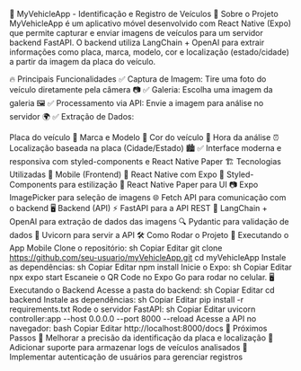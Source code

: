 
🚗 MyVehicleApp - Identificação e Registro de Veículos
📌 Sobre o Projeto
MyVehicleApp é um aplicativo móvel desenvolvido com React Native (Expo) que permite capturar e enviar imagens de veículos para um servidor backend FastAPI. O backend utiliza LangChain + OpenAI para extrair informações como placa, marca, modelo, cor e localização (estado/cidade) a partir da imagem da placa do veículo.

🔥 Principais Funcionalidades
✅ Captura de Imagem: Tire uma foto do veículo diretamente pela câmera 📷
✅ Galeria: Escolha uma imagem da galeria 🖼️
✅ Processamento via API: Envie a imagem para análise no servidor 🌍
✅ Extração de Dados:

Placa do veículo 🔢
Marca e Modelo 🚗
Cor do veículo 🎨
Hora da análise ⏰
Localização baseada na placa (Cidade/Estado) 🏙️
✅ Interface moderna e responsiva com styled-components e React Native Paper
🏗 Tecnologias Utilizadas
📱 Mobile (Frontend)
🚀 React Native com Expo
🎨 Styled-Components para estilização
📝 React Native Paper para UI
📷 Expo ImagePicker para seleção de imagens
🌐 Fetch API para comunicação com o backend
🖥 Backend (API)
⚡ FastAPI para a API REST
🧠 LangChain + OpenAI para extração de dados das imagens
🔍 Pydantic para validação de dados
🚀 Uvicorn para servir a API
🛠 Como Rodar o Projeto
📱 Executando o App Mobile
Clone o repositório:
sh
Copiar
Editar
git clone https://github.com/seu-usuario/myVehicleApp.git
cd myVehicleApp
Instale as dependências:
sh
Copiar
Editar
npm install
Inicie o Expo:
sh
Copiar
Editar
npx expo start
Escaneie o QR Code no Expo Go para rodar no celular.
🖥 Executando o Backend
Acesse a pasta do backend:
sh
Copiar
Editar
cd backend
Instale as dependências:
sh
Copiar
Editar
pip install -r requirements.txt
Rode o servidor FastAPI:
sh
Copiar
Editar
uvicorn controller:app --host 0.0.0.0 --port 8000 --reload
Acesse a API no navegador:
bash
Copiar
Editar
http://localhost:8000/docs
📌 Próximos Passos
📍 Melhorar a precisão da identificação da placa e localização
📍 Adicionar suporte para armazenar logs de veículos analisados
📍 Implementar autenticação de usuários para gerenciar registros

